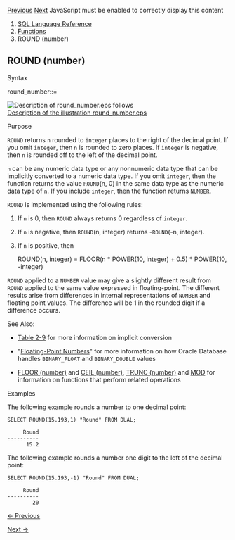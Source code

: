 [Previous](round-interval.md) [Next](ROUND_TIES_TO_EVEN-number.md)
JavaScript must be enabled to correctly display this content

  1. [SQL Language Reference ](index.md)
  2. [Functions](Functions.md)
  3. ROUND (number) 

## ROUND (number)

Syntax

round_number::=

![Description of round_number.eps
follows](https://docs.oracle.com/en/database/oracle/oracle-database/23/sqlrf/img/round_number.gif)  
[Description of the illustration round_number.eps](img_text/round_number.md)

Purpose

`ROUND` returns `n` rounded to `integer` places to the right of the decimal
point. If you omit `integer`, then `n` is rounded to zero places. If `integer`
is negative, then `n` is rounded off to the left of the decimal point.

`n` can be any numeric data type or any nonnumeric data type that can be
implicitly converted to a numeric data type. If you omit `integer`, then the
function returns the value `ROUND`(n, 0) in the same data type as the numeric
data type of `n`. If you include `integer`, then the function returns
`NUMBER`.

`ROUND` is implemented using the following rules:

  1. If `n` is 0, then `ROUND` always returns 0 regardless of `integer`. 

  2. If `n` is negative, then `ROUND`(n, integer) returns -`ROUND`(-n, integer). 

  3. If `n` is positive, then 
    
        ROUND(n, integer) = FLOOR(n * POWER(10, integer) + 0.5) * POWER(10, -integer)
    

`ROUND` applied to a `NUMBER` value may give a slightly different result from
`ROUND` applied to the same value expressed in floating-point. The different
results arise from differences in internal representations of `NUMBER` and
floating point values. The difference will be 1 in the rounded digit if a
difference occurs.

See Also:

  * [Table 2-9](Data-Type-Comparison-Rules.md#GUID-98BE3A78-6E33-4181-B5CB-D96FD9DC1694__G195937 "An X in a cell indicates implicit conversion of the data types") for more information on implicit conversion 

  * "[Floating-Point Numbers](Data-Types.md#GUID-F579F4B8-EF13-4CAF-9B06-03B076861C41)" for more information on how Oracle Database handles `BINARY_FLOAT` and `BINARY_DOUBLE` values 

  * [FLOOR (number)](FLOOR.md#GUID-67F61AC7-C097-4397-A122-213157BF584F) and [CEIL (number)](CEIL.md#GUID-6DCC9AFB-9B80-4C27-AF63-5AA3B1E43660), [TRUNC (number)](TRUNC-number.md#GUID-911AE7FE-E04A-471D-8B0E-9C50EBEFE07D) and [MOD](MOD.md#GUID-E12A3928-2C50-45B0-B8C3-82432C751B8C) for information on functions that perform related operations 

Examples

The following example rounds a number to one decimal point:

    
    
    SELECT ROUND(15.193,1) "Round" FROM DUAL;
    
         Round
    ----------
          15.2
    

The following example rounds a number one digit to the left of the decimal
point:

    
    
    SELECT ROUND(15.193,-1) "Round" FROM DUAL;
    
         Round
    ----------
            20 


[← Previous](round-interval.md)

[Next →](ROUND_TIES_TO_EVEN-number.md)
